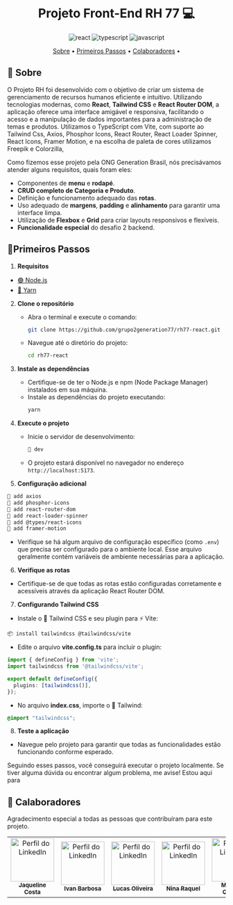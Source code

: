 <div align="center">
  
[JAVASCRIPT__BADGE]: https://img.shields.io/badge/Javascript-000?style=for-the-badge&logo=javascript
[TYPESCRIPT__BADGE]: https://img.shields.io/badge/typescript-D4FAFF?style=for-the-badge&logo=typescript
[REACT__BADGE]: https://img.shields.io/badge/React-005CFE?style=for-the-badge&logo=react
  
</div>

<h1 align="center" style="font-weight: bold;">Projeto Front-End RH 77 💻</h1>

<div align="center">
  
![react][REACT__BADGE]
![typescript][TYPESCRIPT__BADGE]
![javascript][JAVASCRIPT__BADGE]

</div>

<p align="center">
 <a href="#about">Sobre</a> • 
 <a href="#started">Primeiros Passos</a> • 
  <a href="#colab">Colaboradores</a> •
</p>


<h2 id="about">📌 Sobre</h2>

O Projeto RH foi desenvolvido com o objetivo de criar um sistema de gerenciamento de recursos humanos eficiente e intuitivo. Utilizando tecnologias modernas, como **React**, **Tailwind CSS** e **React Router DOM**, a aplicação oferece uma interface amigável e responsiva, facilitando o acesso e a manipulação de dados importantes para a administração de temas e produtos.
Utilizamos o TypeScript com Vite, com suporte ao Tailwind Css, Axios, Phosphor Icons, React Router, React Loader Spinner, React Icons, Framer Motion, e na escolha de paleta de cores utilizamos Freepik e Colorzilla, 

Como fizemos esse projeto pela ONG Generation Brasil, nós precisávamos atender alguns requisitos, quais foram eles: 

- Componentes de **menu** e **rodapé**.
- **CRUD completo de Categoria e Produto**.
- Definição e funcionamento adequado das **rotas**.
- Uso adequado de **margens**, **padding** e **alinhamento** para garantir uma interface limpa.
- Utilização de **Flexbox** e **Grid** para criar layouts responsivos e flexíveis.
- **Funcionalidade especial** do desafio 2 backend.


<h2 id="started">🚀Primeiros Passos</h2>

1. **Requisitos**
   
 - [🟢 Node.js](https://nodejs.org/)
 - [🧶 Yarn](https://yarnpkg.com/)
   
2. **Clone o repositório**
   - Abra o terminal e execute o comando:
     ```sh
     git clone https://github.com/grupo2generation77/rh77-react.git
     ```
   - Navegue até o diretório do projeto:
     ```sh
     cd rh77-react
     ```

3. **Instale as dependências**
   - Certifique-se de ter o Node.js e npm (Node Package Manager) instalados em sua máquina.
   - Instale as dependências do projeto executando:
     ```sh
     yarn
     ```

4. **Execute o projeto**
   - Inicie o servidor de desenvolvimento:
     ```sh
     🧶 dev
     ```
   - O projeto estará disponível no navegador no endereço `http://localhost:5173`.

5. **Configuração adicional**
 ```sh
🧶 add axios
🧶 add phosphor-icons
🧶 add react-router-dom
🧶 add react-loader-spinner
🧶 add @types/react-icons
🧶 add framer-motion
```
   - Verifique se há algum arquivo de configuração específico (como `.env`) que precisa ser configurado para o ambiente local. Esse arquivo geralmente contém variáveis de ambiente necessárias para a aplicação.

6. **Verifique as rotas**
 - Certifique-se de que todas as rotas estão configuradas corretamente e acessíveis através da aplicação React Router DOM.
     
7. **Configurando Tailwind CSS**
  - Instale o 🎨 Tailwind CSS e seu plugin para ⚡ Vite:

```sh
📦 install tailwindcss @tailwindcss/vite
```

- Edite o arquivo **vite.config.ts** para incluir o plugin:

```ts
import { defineConfig } from 'vite';
import tailwindcss from '@tailwindcss/vite';

export default defineConfig({
  plugins: [tailwindcss()],
});
```

- No arquivo **index.css**, importe o 🎨 Tailwind:

```css
@import "tailwindcss";
```
   
8. **Teste a aplicação**
- Navegue pelo projeto para garantir que todas as funcionalidades estão funcionando conforme esperado.

Seguindo esses passos, você conseguirá executar o projeto localmente. Se tiver alguma dúvida ou encontrar algum problema, me avise! Estou aqui para 

<h2 id="colab">🤝 Calaboradores</h2>

Agradecimento especial a todas as pessoas que contribuíram para este projeto.

<table>
  <tr>
    <td align="center">
      <a href="#">
<img src="https://media.licdn.com/dms/image/v2/D4D03AQHhaZoYRKxtsg/profile-displayphoto-shrink_800_800/profile-displayphoto-shrink_800_800/0/1729899450213?e=1743638400&v=beta&t=IQKOLXKYW-dgsyhahqEpHNtViFOnW2zfsPOA8NClOq4" width="100px;" alt="Perfil do LinkedIn"/><br>
        <sub>
          <b>Jaqueline Costa</b>
        </sub>
      </a>
    </td>
    <td align="center">
      <a href="#">
       <img src="https://media.licdn.com/dms/image/v2/D4D03AQFjWcNyZu2Ptg/profile-displayphoto-shrink_800_800/profile-displayphoto-shrink_800_800/0/1719620770969?e=1743638400&v=beta&t=TkPfs7_n5gGAVjFBBEHTix6uUAa1aVLMqLk-5_1s7z0" width="100px;" alt="Perfil do LinkedIn"/><br>
        <sub>
          <b>Ivan Barbosa</b>
        </sub>
      </a>
    </td>
    <td align="center">
      <a href="#">
       <img src="https://media.licdn.com/dms/image/v2/D4D03AQEkBH9bPMiTKw/profile-displayphoto-shrink_800_800/profile-displayphoto-shrink_800_800/0/1729541301387?e=1743638400&v=beta&t=qXKzsccrOWR6kEaqt_g-pcOy39RU19i5VALw0aiSv-Q" width="100px;" alt="Perfil do LinkedIn"/><br>
        <sub>
          <b>Lucas Oliveira</b>
        </sub>
      </a>
    </td>
     <td align="center">
      <a href="#">
<img src="https://media.licdn.com/dms/image/v2/D4D03AQETZvl8qd4Dyg/profile-displayphoto-shrink_800_800/B4DZQfUeEyHcAc-/0/1735692248536?e=1743638400&v=beta&t=G8wBsIqockdUyoIf_p09bQsP56ZAWLXYq7J8oQFmuqM" width="100px;" alt="Perfil do LinkedIn"/><br>
        <sub>
          <b>Nina Raquel</b>
        </sub>
      </a>
    </td>
     <td align="center">
      <a href="#">
<img src="https://media.licdn.com/dms/image/v2/D4D03AQGNuaxckRDF7Q/profile-displayphoto-shrink_800_800/profile-displayphoto-shrink_800_800/0/1730742826051?e=1743638400&v=beta&t=OEz6bMOclSK3-my6MjeIFoOdt5dcR_8m6Q_6aSdu_hk" width="100px;" alt="Perfil do LinkedIn"/><br>
        <sub>
          <b>Matheus Queiroz</b>
        </sub>
      </a>
    </td>
     <td align="center">
      <a href="#">
<img src="https://media.licdn.com/dms/image/v2/D4D03AQFLw_w4gY3BXQ/profile-displayphoto-shrink_800_800/profile-displayphoto-shrink_800_800/0/1724398107767?e=1743638400&v=beta&t=QIed63iRmZxdOK0Dq-KZiN7ESOIK9QQg8uQ9FN14Qnc" width="100px;" alt="Perfil do LinkedIn"/><br>
        <sub>
          <b>Vitória Manuela</b>
        </sub>
      </a>
    </td>
  </tr>
</table>

